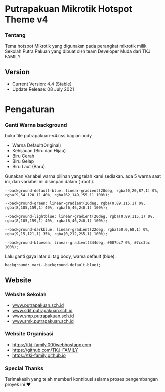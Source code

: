 # Putrapakuan Mikrotik Hotspot Theme v4

### Tentang
Tema hotspot Mikrotik yang digunakan pada perangkat mikrotik milik Sekolah Putra Pakuan yang dibuat oleh team Developer Muda dari TKJ FAMILY

## Version
- Current Version: 4.4 (Stable)
- Update Release: 08 July 2021

# Pengaturan

### Ganti Warna background
buka file putrapakuan-v4.css bagian body

- Warna Default(Original)
- Kehijauan (Biru dan Hijau)
- Biru Cerah
- Biru Gelap
- Biru Laut (Baru)

Gunakan Variabel warna pilihan yang telah kami sediakan.
ada 5 warna saat ini, dan variabel ini disimpan dalam ( :root ).

```
--background-default-blue: linear-gradient(20deg, rgba(0,20,87,1) 0%, rgba(9,54,120,1) 40%, rgba(62,149,255,1) 100%);

--background-green: linear-gradient(20deg, rgba(0,89,115,1) 0%, rgba(8,105,159,1) 40%, rgba(6,46,240,1) 100%);

--background-lightblue: linear-gradient(20deg, rgba(0,89,115,1) 0%, rgba(8,105,159,1) 40%, rgba(6,46,240,1) 100%);

--background-darkblue: linear-gradient(22deg, rgba(50,0,68,1) 0%, rgba(9,15,121,1) 35%, rgba(0,212,255,1) 100%);

--background-bluesea: linear-gradient(344deg, #007bc7 0%, #7cc3bc 100%);
```

Lalu ganti gaya latar di tag body, warna default (blue).

```
background: var(--background-default-blue);
```

## Website

### Website Sekolah

- www.putrapakuan.sch.id
- www.sdit.putrapakuan.sch.id
- www.smp.putrapakuan.sch.id
- www.smk.putrapakuan.sch.id

### Website Organisasi

- https://tkj-family.000webhostapp.com
- https://github.com/TKJ-FAMILY
- https://tkj-family.github.io


### Special Thanks

Terimakasih yang telah memberi kontribusi selama proses pengembangan proyek ini &hearts;
